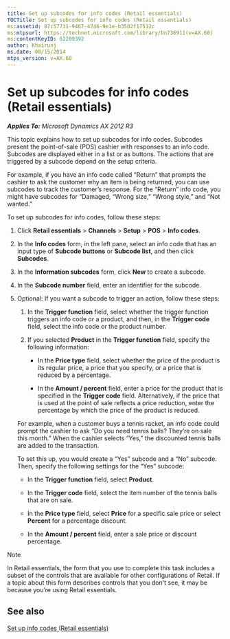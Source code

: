 ```yaml
---
title: Set up subcodes for info codes (Retail essentials)
TOCTitle: Set up subcodes for info codes (Retail essentials)
ms:assetid: 87c57731-9467-4746-9e1e-b3502f17512c
ms:mtpsurl: https://technet.microsoft.com/library/Dn736911(v=AX.60)
ms:contentKeyID: 62200392
author: Khairunj
ms.date: 08/15/2014
mtps_version: v=AX.60
---
```


# Set up subcodes for info codes (Retail essentials) 


_**Applies To:** Microsoft Dynamics AX 2012 R3_

This topic explains how to set up subcodes for info codes. Subcodes present the point-of-sale (POS) cashier with responses to an info code. Subcodes are displayed either in a list or as buttons. The actions that are triggered by a subcode depend on the setup criteria.

For example, if you have an info code called “Return” that prompts the cashier to ask the customer why an item is being returned, you can use subcodes to track the customer’s response. For the “Return” info code, you might have subcodes for “Damaged, “Wrong size,” “Wrong style,” and “Not wanted.”

To set up subcodes for info codes, follow these steps:

1.  Click **Retail essentials** \> **Channels** \> **Setup** \> **POS** \> **Info codes**.

2.  In the **Info codes** form, in the left pane, select an info code that has an input type of **Subcode buttons** or **Subcode list**, and then click **Subcodes**.

3.  In the **Information subcodes** form, click **New** to create a subcode.

4.  In the **Subcode number** field, enter an identifier for the subcode.

5.  Optional: If you want a subcode to trigger an action, follow these steps:
    
    1.  In the **Trigger function** field, select whether the trigger function triggers an info code or a product, and then, in the **Trigger code** field, select the info code or the product number.
    
    2.  If you selected **Product** in the **Trigger function** field, specify the following information:
        
          - In the **Price type** field, select whether the price of the product is its regular price, a price that you specify, or a price that is reduced by a percentage.
        
          - In the **Amount / percent** field, enter a price for the product that is specified in the **Trigger code** field. Alternatively, if the price that is used at the point of sale reflects a price reduction, enter the percentage by which the price of the product is reduced.
    
    For example, when a customer buys a tennis racket, an info code could prompt the cashier to ask “Do you need tennis balls? They’re on sale this month.” When the cashier selects “Yes,” the discounted tennis balls are added to the transaction.
    
    To set this up, you would create a “Yes” subcode and a “No” subcode. Then, specify the following settings for the “Yes” subcode:
    
      - In the **Trigger function** field, select **Product**.
    
      - In the **Trigger code** field, select the item number of the tennis balls that are on sale.
    
      - In the **Price type** field, select **Price** for a specific sale price or select **Percent** for a percentage discount.
    
      - In the **Amount / percent** field, enter a sale price or discount percentage.


> [!NOTE]
> <P>In Retail essentials, the form that you use to complete this task includes a subset of the controls that are available for other configurations of Retail. If a topic about this form describes controls that you don't see, it may be because you’re using Retail essentials.</P>



## See also

[Set up info codes (Retail essentials)](set-up-info-codes-retail-essentials.md)

  



